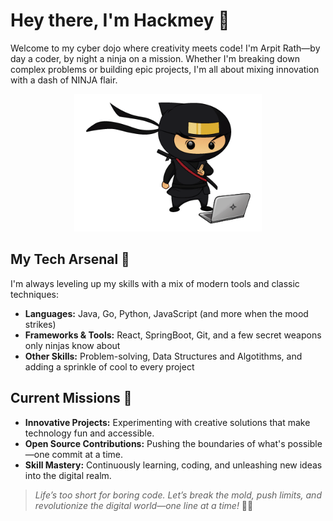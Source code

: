 # Hey there, I'm Hackmey 👋

Welcome to my cyber dojo where creativity meets code! I'm Arpit Rath—by day a coder, by night a ninja on a mission. Whether I'm breaking down complex problems or building epic projects, I'm all about mixing innovation with a dash of NINJA flair.

<div align="center">
  <img src="https://github.com/Hackmey/Hackmey/blob/main/proGIF.gif" alt="Coding Jutsu" width="300" />
</div>


## My Tech Arsenal 🚀

I'm always leveling up my skills with a mix of modern tools and classic techniques:
- **Languages:** Java, Go, Python, JavaScript (and more when the mood strikes)
- **Frameworks & Tools:** React, SpringBoot, Git, and a few secret weapons only ninjas know about
- **Other Skills:** Problem-solving, Data Structures and Algotithms, and adding a sprinkle of cool to every project

## Current Missions 🎯

- **Innovative Projects:** Experimenting with creative solutions that make technology fun and accessible.
- **Open Source Contributions:** Pushing the boundaries of what's possible—one commit at a time.
- **Skill Mastery:** Continuously learning, coding, and unleashing new ideas into the digital realm.


> *Life’s too short for boring code. Let’s break the mold, push limits, and revolutionize the digital world—one line at a time!* 🤘🏼
